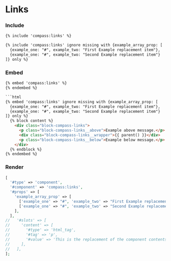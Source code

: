 # Links

### Include

```html
{% include 'compass:links' %}
```

```html
{% include 'compass:links' ignore missing with {example_array_prop: [
  {example_one: "#", example_two: "First Example replacement item"},
  {example_one: "#", example_two: "Second Example replacement item"}
]} only %}
```
### Embed

```html
{% embed 'compass:links' %}
{% endembed %}
```

```html
```html
{% embed 'compass:links' ignore missing with {example_array_prop: [
  {example_one: "#", example_two: "First Example replacement item"},
  {example_one: "#", example_two: "Second Example replacement item"}
]} only %}
  {% block content %}
    <div class="block-compass-links">
      <p class="block-compass-links__above">Example above message.</p>
      <div class="block-compass-links__wrapper">{{ parent() }}</div>
      <p class="block-compass-links__below">Example below message.</p>
    </div>
  {% endblock %}
{% endembed %}
```

### Render

```php
[
  '#type' => 'component',
  '#component' => 'compass:links',
  '#props' => [
    'example_array_prop' => [
      ['example_one' => "#", 'example_two' => "First Example replacement item"],
      ['example_one' => "#", 'example_two' => "Second Example replacement item"],
    ],
  ],
//   '#slots' => [
//     'content' => [
//       '#type' => 'html_tag',
//       '#tag' => 'p',
//       '#value' => 'This is the replacement of the component contents.',
//     ],
//   ],
];
```
